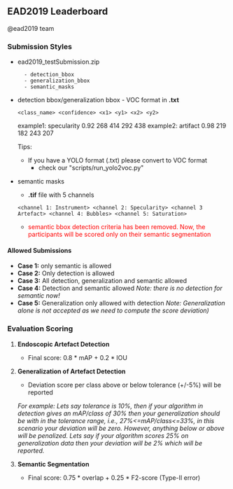 ## EAD2019 Leaderboard 
@ead2019 team

### Submission Styles

- ead2019_testSubmission.zip

		- detection_bbox
		- generalization_bbox
		- semantic_masks

  
- detection bbox/generalization bbox  - VOC format in  **.txt**
  
  	`` <class_name> <confidence> <x1> <y1> <x2> <y2> ``
  		
  	example1: specularity	0.92 268 414 292 438
  	example2: artifact	0.98 219 182 243 207
  		
  	Tips:
  		
  	- If you have a YOLO format (.txt) please convert to VOC format
  		- check our "scripts/run_yolo2voc.py"
  
- semantic masks
  	- **.tif** file with 5 channels
  		
	``<channel 1: Instrument> <channel 2: Specularity> <channel 3 Artefact> <channel 4: Bubbles> <channel 5: Saturation>``
  		
  	- <span style="color:red"> semantic bbox detection criteria has been removed. Now, the participants will be scored only on their semantic segmentation </span>

#### Allowed Submissions

- **Case 1:** only semantic is allowed
- **Case 2:** Only detection is allowed
- **Case 3:** All detection, generalization and semantic allowed
- **Case 4:** Detection and semantic allowed *Note: there is no detection for semantic now!*
- **Case 5:** Generalization only allowed with detection 
	 *Note: Generalization alone is not accepted as we need to compute the score deviation)*

### Evaluation Scoring

1. **Endoscopic Artefact Detection**
	- Final score: 0.8 * mAP + 0.2 * IOU
2. **Generalization of Artefact Detection**
	- Deviation score per class above or below tolerance (+/-5%) will be reported

	*For example: Lets say tolerance is 10%, then if your algorithm in detection gives an mAP/class of 30% then your generalization should be with in the tolerance range, i.e., 27%<=mAP/class<=33%, in this scenario your deviation will be zero. However, anything below or above will be penalized. Lets say if your algorithm scores 25% on generalization data then your deviation will be 2% which will be reported.*
	
3. **Semantic Segmentation**
	- Final score: 0.75 * overlap + 0.25 * F2-score (Type-II error)
	

  		
  	

